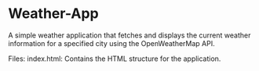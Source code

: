 # Weather-App
A simple weather application that fetches and displays the current weather information for a specified city using the OpenWeatherMap API.

Files:
  index.html: Contains the HTML structure for the application.
  

